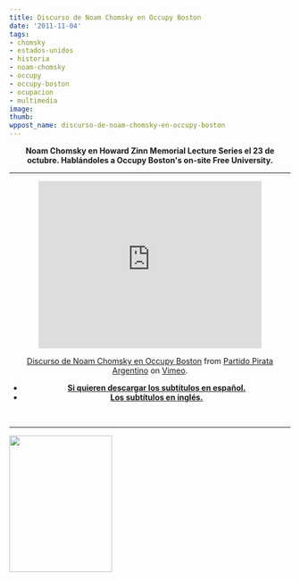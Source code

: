 ```yaml
---
title: Discurso de Noam Chomsky en Occupy Boston
date: '2011-11-04'
tags:
- chomsky
- estados-unidos
- historia
- noam-chomsky
- occupy
- occupy-boston
- ocupacion
- multimedia
image: 
thumb: 
wppost_name: discurso-de-noam-chomsky-en-occupy-boston
---
```


<center><strong>Noam Chomsky en Howard Zinn Memorial Lecture Series el 23 de octubre. Hablándoles a Occupy Boston's on-site Free University.</strong>

<hr />

<iframe src="http://player.vimeo.com/video/31607875?title=0&amp;byline=0&amp;portrait=0" frameborder="0" width="400" height="300"></iframe>

<a href="http://vimeo.com/31607875">Discurso de Noam Chomsky en Occupy Boston</a> from <a href="http://vimeo.com/user3611990">Partido Pirata Argentino</a> on <a href="http://vimeo.com">Vimeo</a>.

</center>
<ul>
	<li style="text-align: center;"><strong><a href="http://www.4shared.com/document/P8F4ERlQ/chomsky2es.html" target="_blank">Si quieren descargar los subtítulos en español.</a></strong></li>
	<li style="text-align: center;"><strong><a href="http://www.4shared.com/document/lD8SEYiA/chomsky2.html" target="_blank">Los subtítulos en inglés.</a></strong></li>
</ul>
&nbsp;

<hr />

<a href="https://partidopirata.com.ar/wp-content/uploads/2011/11/images.jpg"><img class="aligncenter size-full wp-image-2206" title="Noam Chomsky" src="https://partidopirata.com.ar/wp-content/uploads/2011/11/images.jpg" alt="" width="184" height="245" /></a>
